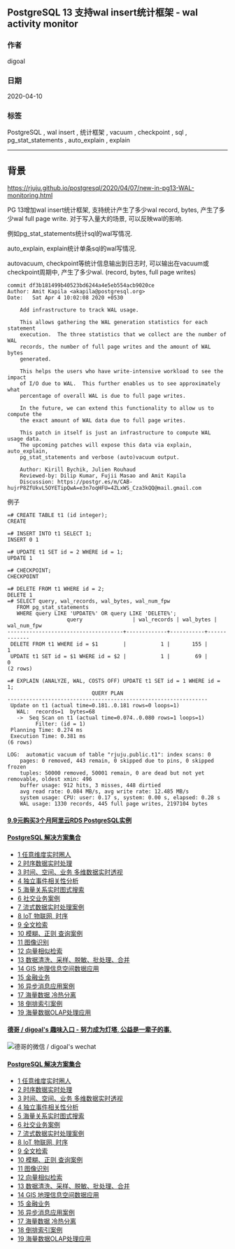 ## PostgreSQL 13 支持wal insert统计框架 - wal activity monitor  
  
### 作者  
digoal  
  
### 日期  
2020-04-10  
  
### 标签  
PostgreSQL , wal insert , 统计框架 , vacuum , checkpoint , sql , pg_stat_statements , auto_explain , explain   
  
----  
  
## 背景  
https://rjuju.github.io/postgresql/2020/04/07/new-in-pg13-WAL-monitoring.html  
  
PG 13增加wal insert统计框架, 支持统计产生了多少wal record, bytes, 产生了多少wal full page write. 对于写入量大的场景, 可以反映wal的影响.  
  
例如pg_stat_statements统计sql的wal写情况.  
  
auto_explain, explain统计单条sql的wal写情况.  
  
autovacuum, checkpoint等统计信息输出到日志时, 可以输出在vacuum或checkpoint周期中, 产生了多少wal. (record, bytes, full page writes)  
  
```  
commit df3b181499b40523bd6244a4e5eb554acb9020ce  
Author: Amit Kapila <akapila@postgresql.org>  
Date:   Sat Apr 4 10:02:08 2020 +0530  
  
    Add infrastructure to track WAL usage.  
  
    This allows gathering the WAL generation statistics for each statement  
    execution.  The three statistics that we collect are the number of WAL  
    records, the number of full page writes and the amount of WAL bytes  
    generated.  
  
    This helps the users who have write-intensive workload to see the impact  
    of I/O due to WAL.  This further enables us to see approximately what  
    percentage of overall WAL is due to full page writes.  
  
    In the future, we can extend this functionality to allow us to compute the  
    the exact amount of WAL data due to full page writes.  
  
    This patch in itself is just an infrastructure to compute WAL usage data.  
    The upcoming patches will expose this data via explain, auto_explain,  
    pg_stat_statements and verbose (auto)vacuum output.  
  
    Author: Kirill Bychik, Julien Rouhaud  
    Reviewed-by: Dilip Kumar, Fujii Masao and Amit Kapila  
    Discussion: https://postgr.es/m/CAB-hujrP8ZfUkvL5OYETipQwA=e3n7oqHFU=4ZLxWS_Cza3kQQ@mail.gmail.com  
```  
  
例子  
  
```  
=# CREATE TABLE t1 (id integer);  
CREATE  
  
=# INSERT INTO t1 SELECT 1;  
INSERT 0 1  
  
=# UPDATE t1 SET id = 2 WHERE id = 1;  
UPDATE 1  
  
=# CHECKPOINT;  
CHECKPOINT  
  
=# DELETE FROM t1 WHERE id = 2;  
DELETE 1  
=# SELECT query, wal_records, wal_bytes, wal_num_fpw  
   FROM pg_stat_statements  
   WHERE query LIKE 'UPDATE%' OR query LIKE 'DELETE%';  
                   query                | wal_records | wal_bytes | wal_num_fpw  
-------------------------------------+-------------+-----------+-------------  
 DELETE FROM t1 WHERE id = $1        |           1 |       155 |           1  
 UPDATE t1 SET id = $1 WHERE id = $2 |           1 |        69 |           0  
(2 rows)  
```  
  
```  
=# EXPLAIN (ANALYZE, WAL, COSTS OFF) UPDATE t1 SET id = 1 WHERE id = 1;  
                           QUERY PLAN  
----------------------------------------------------------------  
 Update on t1 (actual time=0.181..0.181 rows=0 loops=1)  
   WAL:  records=1  bytes=68  
   ->  Seq Scan on t1 (actual time=0.074..0.080 rows=1 loops=1)  
         Filter: (id = 1)  
 Planning Time: 0.274 ms  
 Execution Time: 0.381 ms  
(6 rows)  
```  
  
```  
LOG:  automatic vacuum of table "rjuju.public.t1": index scans: 0  
	pages: 0 removed, 443 remain, 0 skipped due to pins, 0 skipped frozen  
	tuples: 50000 removed, 50001 remain, 0 are dead but not yet removable, oldest xmin: 496  
	buffer usage: 912 hits, 3 misses, 448 dirtied  
	avg read rate: 0.084 MB/s, avg write rate: 12.485 MB/s  
	system usage: CPU: user: 0.17 s, system: 0.00 s, elapsed: 0.28 s  
	WAL usage: 1330 records, 445 full page writes, 2197104 bytes  
```  
    
  
  
  
  
  
  
  
  
  
  
  
  
  
  
  
  
  
  
  
  
  
  
  
  
  
#### [9.9元购买3个月阿里云RDS PostgreSQL实例](https://www.aliyun.com/database/postgresqlactivity "57258f76c37864c6e6d23383d05714ea")
  
  
#### [PostgreSQL 解决方案集合](https://yq.aliyun.com/topic/118 "40cff096e9ed7122c512b35d8561d9c8")
- [1 任意维度实时圈人](https://yq.aliyun.com/topic/118 "40cff096e9ed7122c512b35d8561d9c8")
- [2 时序数据实时处理](https://yq.aliyun.com/topic/118 "40cff096e9ed7122c512b35d8561d9c8")
- [3 时间、空间、业务 多维数据实时透视](https://yq.aliyun.com/topic/118 "40cff096e9ed7122c512b35d8561d9c8")
- [4 独立事件相关性分析](https://yq.aliyun.com/topic/118 "40cff096e9ed7122c512b35d8561d9c8")
- [5 海量关系实时图式搜索](https://yq.aliyun.com/topic/118 "40cff096e9ed7122c512b35d8561d9c8")
- [6 社交业务案例](https://yq.aliyun.com/topic/118 "40cff096e9ed7122c512b35d8561d9c8")
- [7 流式数据实时处理案例](https://yq.aliyun.com/topic/118 "40cff096e9ed7122c512b35d8561d9c8")
- [8 IoT 物联网, 时序](https://yq.aliyun.com/topic/118 "40cff096e9ed7122c512b35d8561d9c8")
- [9 全文检索](https://yq.aliyun.com/topic/118 "40cff096e9ed7122c512b35d8561d9c8")
- [10 模糊、正则 查询案例](https://yq.aliyun.com/topic/118 "40cff096e9ed7122c512b35d8561d9c8")
- [11 图像识别](https://yq.aliyun.com/topic/118 "40cff096e9ed7122c512b35d8561d9c8")
- [12 向量相似检索](https://yq.aliyun.com/topic/118 "40cff096e9ed7122c512b35d8561d9c8")
- [13 数据清洗、采样、脱敏、批处理、合并](https://yq.aliyun.com/topic/118 "40cff096e9ed7122c512b35d8561d9c8")
- [14 GIS 地理信息空间数据应用](https://yq.aliyun.com/topic/118 "40cff096e9ed7122c512b35d8561d9c8")
- [15 金融业务](https://yq.aliyun.com/topic/118 "40cff096e9ed7122c512b35d8561d9c8")
- [16 异步消息应用案例](https://yq.aliyun.com/topic/118 "40cff096e9ed7122c512b35d8561d9c8")
- [17 海量数据 冷热分离](https://yq.aliyun.com/topic/118 "40cff096e9ed7122c512b35d8561d9c8")
- [18 倒排索引案例](https://yq.aliyun.com/topic/118 "40cff096e9ed7122c512b35d8561d9c8")
- [19 海量数据OLAP处理应用](https://yq.aliyun.com/topic/118 "40cff096e9ed7122c512b35d8561d9c8")
  
  
#### [德哥 / digoal's 趣味入口 - 努力成为灯塔, 公益是一辈子的事.](https://github.com/digoal/blog/blob/master/README.md "22709685feb7cab07d30f30387f0a9ae")
  
  
![德哥的微信 / digoal's wechat](../pic/digoal_weixin.jpg "f7ad92eeba24523fd47a6e1a0e691b59")
  
  
#### [PostgreSQL 解决方案集合](https://yq.aliyun.com/topic/118 "40cff096e9ed7122c512b35d8561d9c8")
- [1 任意维度实时圈人](https://yq.aliyun.com/topic/118 "40cff096e9ed7122c512b35d8561d9c8")
- [2 时序数据实时处理](https://yq.aliyun.com/topic/118 "40cff096e9ed7122c512b35d8561d9c8")
- [3 时间、空间、业务 多维数据实时透视](https://yq.aliyun.com/topic/118 "40cff096e9ed7122c512b35d8561d9c8")
- [4 独立事件相关性分析](https://yq.aliyun.com/topic/118 "40cff096e9ed7122c512b35d8561d9c8")
- [5 海量关系实时图式搜索](https://yq.aliyun.com/topic/118 "40cff096e9ed7122c512b35d8561d9c8")
- [6 社交业务案例](https://yq.aliyun.com/topic/118 "40cff096e9ed7122c512b35d8561d9c8")
- [7 流式数据实时处理案例](https://yq.aliyun.com/topic/118 "40cff096e9ed7122c512b35d8561d9c8")
- [8 IoT 物联网, 时序](https://yq.aliyun.com/topic/118 "40cff096e9ed7122c512b35d8561d9c8")
- [9 全文检索](https://yq.aliyun.com/topic/118 "40cff096e9ed7122c512b35d8561d9c8")
- [10 模糊、正则 查询案例](https://yq.aliyun.com/topic/118 "40cff096e9ed7122c512b35d8561d9c8")
- [11 图像识别](https://yq.aliyun.com/topic/118 "40cff096e9ed7122c512b35d8561d9c8")
- [12 向量相似检索](https://yq.aliyun.com/topic/118 "40cff096e9ed7122c512b35d8561d9c8")
- [13 数据清洗、采样、脱敏、批处理、合并](https://yq.aliyun.com/topic/118 "40cff096e9ed7122c512b35d8561d9c8")
- [14 GIS 地理信息空间数据应用](https://yq.aliyun.com/topic/118 "40cff096e9ed7122c512b35d8561d9c8")
- [15 金融业务](https://yq.aliyun.com/topic/118 "40cff096e9ed7122c512b35d8561d9c8")
- [16 异步消息应用案例](https://yq.aliyun.com/topic/118 "40cff096e9ed7122c512b35d8561d9c8")
- [17 海量数据 冷热分离](https://yq.aliyun.com/topic/118 "40cff096e9ed7122c512b35d8561d9c8")
- [18 倒排索引案例](https://yq.aliyun.com/topic/118 "40cff096e9ed7122c512b35d8561d9c8")
- [19 海量数据OLAP处理应用](https://yq.aliyun.com/topic/118 "40cff096e9ed7122c512b35d8561d9c8")
  
